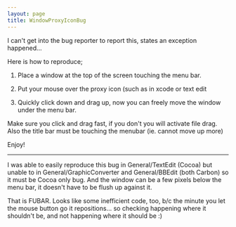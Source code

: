 ```yaml
---
layout: page
title: WindowProxyIconBug
---
```


I can't get into the bug reporter to report this, states an exception happened...

Here is how to reproduce;

1. Place a window at the top of the screen touching the menu bar.

2. Put your mouse over the proxy icon (such as in xcode or text edit

3. Quickly click down and drag up, now you can freely move the window under the menu bar.


Make sure you click and drag fast, if you don't you will activate file drag. Also the title bar must be touching the menubar (ie. cannot move up more)

Enjoy!

----

I was able to easily reproduce this bug in General/TextEdit (Cocoa) but unable to in General/GraphicConverter and General/BBEdit (both Carbon) so it must be Cocoa only bug. And the window can be a few pixels below the menu bar, it doesn't have to be flush up against it.

That is FUBAR.  Looks like some inefficient code, too, b/c the minute you let the mouse button go it repositions... so checking happening where it shouldn't be, and not happening where it should be :)

